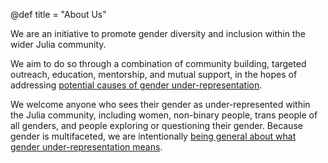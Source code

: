 @def title = "About Us"

We are an initiative to promote gender diversity
and inclusion within the wider Julia community. 

We aim to do so through a combination of community building, targeted
outreach, education, mentorship, and mutual support, in the hopes of addressing
[potential causes of gender under-representation](https://cs.stanford.edu/people/eroberts/cs201/projects/women-in-cs/main.html). 

We welcome anyone who sees their gender as under-represented within the Julia
community, including women, non-binary people, trans people of all genders, and
people exploring or questioning their gender. Because gender is multifaceted,
we are intentionally [being general about what gender under-representation
means](https://medium.com/@quinncrossley/uplifting-diverse-genders-beyond-women-and-non-binary-916c890f2185).